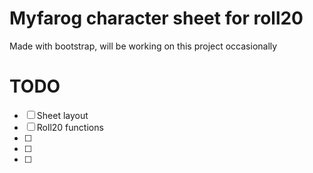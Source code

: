 # Myfarog character sheet for roll20

Made with bootstrap, will be working on this project occasionally

# TODO
- [ ] Sheet layout
- [ ] Roll20 functions
- [ ]
- [ ]
- [ ]